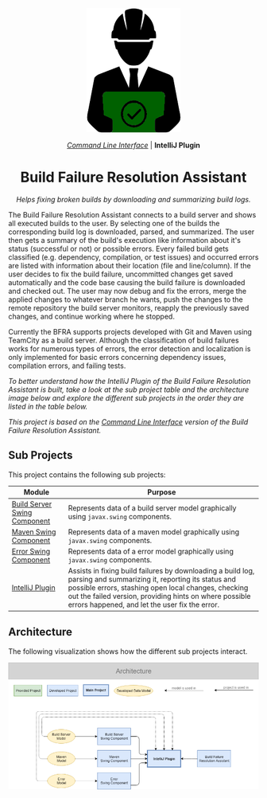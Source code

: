 <div align="center">

![Icon](assets/icon.png)

_[Command Line Interface](https://github.com/alexscheitlin/build-failure-resolution-assistant)_ |
**IntelliJ Plugin**

# Build Failure Resolution Assistant

_Helps fixing broken builds by downloading and summarizing build logs._

</div>

The Build Failure Resolution Assistant connects to a build server and shows all executed builds to the user. By selecting one of the builds the corresponding build log is downloaded, parsed, and summarized. The user then gets a summary of the build's execution like information about it's status (successful or not) or possible errors. Every failed build gets classified (e.g. dependency, compilation, or test issues) and occurred errors are listed with information about their location (file and line/column). If the user decides to fix the build failure, uncommitted changes get saved automatically and the code base causing the build failure is downloaded and checked out. The user may now debug and fix the errors, merge the applied changes to whatever branch he wants, push the changes to the remote repository the build server monitors, reapply the previously saved changes, and continue working where he stopped.

Currently the BFRA supports projects developed with Git and Maven using TeamCity as a build server. Although the classification of build failures works for numerous types of errors, the error detection and localization is only implemented for basic errors concerning dependency issues, compilation errors, and failing tests.

_To better understand how the IntelliJ Plugin of the Build Failure Resolution Assistant is built, take a look at the sub project table and the architecture image below and explore the different sub projects in the order they are listed in the table below._

_This project is based on the [Command Line Interface](https://github.com/alexscheitlin/build-failure-resolution-assistant) version of the Build Failure Resolution Assistant._

## Sub Projects

This project contains the following sub projects:

| Module | Purpose |
| --- | --- |
| [Build Server Swing Component](build-server-swing-component) | Represents data of a build server model graphically using `javax.swing` components. |
| [Maven Swing Component](maven-swing-component) | Represents data of a maven model graphically using `javax.swing` components. |
| [Error Swing Component](error-swing-component) | Represents data of a error model graphically using `javax.swing` components. |
| [IntelliJ Plugin](intellij-build-failure-resolution-assistant) | Assists in fixing build failures by downloading a build log, parsing and summarizing it, reporting its status and possible errors, stashing open local changes, checking out the failed version, providing hints on where possible errors happened, and let the user fix the error. |

## Architecture

The following visualization shows how the different sub projects interact.

![Architecture](assets/architecture.png)
